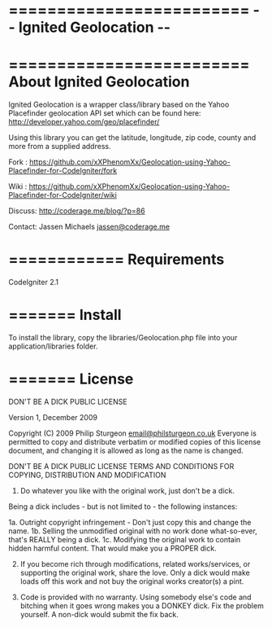 =========================
-- Ignited Geolocation --
=========================

=========================
About Ignited Geolocation
=========================

Ignited Geolocation is a wrapper class/library based on the Yahoo Placefinder geolocation API set which
can be found here: http://developer.yahoo.com/geo/placefinder/

Using this library you can get the latitude, longitude, zip code, county and more from a supplied address.

Fork   : https://github.com/xXPhenomXx/Geolocation-using-Yahoo-Placefinder-for-CodeIgniter/fork

Wiki   : https://github.com/xXPhenomXx/Geolocation-using-Yahoo-Placefinder-for-CodeIgniter/wiki

Discuss: http://coderage.me/blog/?p=86

Contact: Jassen Michaels <jassen@coderage.me>

============
Requirements
============
CodeIgniter 2.1

=======
Install
=======
To install the library, copy the libraries/Geolocation.php file into your application/libraries folder.

=======
License
=======
DON'T BE A DICK PUBLIC LICENSE

Version 1, December 2009

Copyright (C) 2009 Philip Sturgeon <email@philsturgeon.co.uk>
Everyone is permitted to copy and distribute verbatim or modified
copies of this license document, and changing it is allowed as long
as the name is changed.

DON'T BE A DICK PUBLIC LICENSE
TERMS AND CONDITIONS FOR COPYING, DISTRIBUTION AND MODIFICATION

1. Do whatever you like with the original work, just don't be a dick.

Being a dick includes - but is not limited to - the following instances:

1a. Outright copyright infringement - Don't just copy this and change the name.
1b. Selling the unmodified original with no work done what-so-ever, that's REALLY being a dick.
1c. Modifying the original work to contain hidden harmful content. That would make you a PROPER dick.

2. If you become rich through modifications, related works/services, or supporting the original work,
share the love. Only a dick would make loads off this work and not buy the original works
creator(s) a pint.

3. Code is provided with no warranty. Using somebody else's code and bitching when it goes wrong makes
you a DONKEY dick. Fix the problem yourself. A non-dick would submit the fix back.